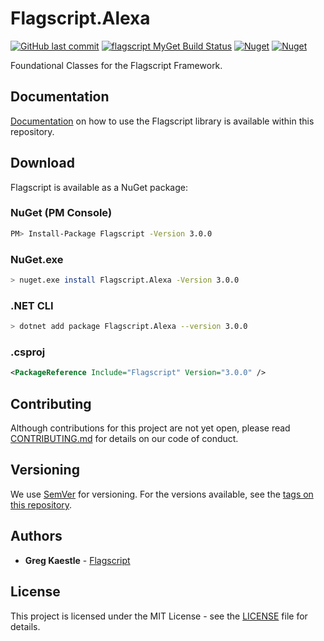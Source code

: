 # Flagscript.Alexa

[![GitHub last commit](https://img.shields.io/github/last-commit/flagscript/Flagscript.svg?logo=github)](https://github.com/flagscript/Flagscript)
[![flagscript MyGet Build Status](https://www.myget.org/BuildSource/Badge/flagscript?identifier=5e901ae6-3936-4b38-8a6d-a0ad42764916)](https://www.myget.org/feed/flagscript/package/nuget/Flagscript)
[![Nuget](https://img.shields.io/nuget/v/Flagscript.svg?logo=nuget)](https://www.nuget.org/packages/Flagscript/)
[![Nuget](https://img.shields.io/nuget/dt/Flagscript.svg?logo=nuget)](https://www.nuget.org/packages/Flagscript/)

Foundational Classes for the Flagscript Framework.

## Documentation

[Documentation](./documentation/DOCUMENTATION.md) on how to use the Flagscript library is available within this repository. 

## Download

Flagscript is available as a NuGet package:

### NuGet (PM Console)

```bash
PM> Install-Package Flagscript -Version 3.0.0
```

### NuGet.exe

```bash
> nuget.exe install Flagscript.Alexa -Version 3.0.0
```

### .NET CLI

```bash
> dotnet add package Flagscript.Alexa --version 3.0.0
```

###  .csproj

```xml
<PackageReference Include="Flagscript" Version="3.0.0" />
```

## Contributing

Although contributions for this project are not yet open, please read 
[CONTRIBUTING.md](https://github.com/flagscript/Flagscript/blob/master/CONTRIBUTING.md) 
for details on our code of conduct.

## Versioning

We use [SemVer](http://semver.org/) for versioning. For the versions available, see 
the [tags on this repository](https://github.com/flagscript/Flagscript/releases). 

## Authors

* **Greg Kaestle** - [Flagscript](https://flagscript.net)

## License

This project is licensed under the MIT License - see the [LICENSE](https://github.com/flagscript/Flagscript/blob/master/LICENSE.md) file for details.
